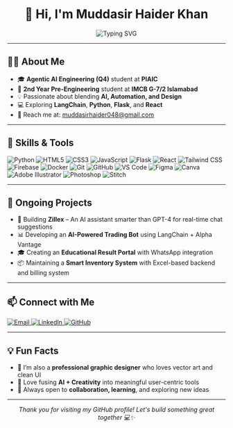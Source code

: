<h1 align="center">👋 Hi, I'm Muddasir Haider Khan</h1>

<p align="center">
    <img src="https://readme-typing-svg.herokuapp.com?font=Fira+Code&size=25&pause=1000&color=F7DC6F&center=true&vCenter=true&width=500&lines=AI+Engineer+%7C+Creative+Technologist;PIAIC+Student+%7C+2nd+Year+Pre-Engineering;Passionate+about+AI%2C+Code+%26+Design" alt="Typing SVG">
</p>

---

<h2>👨‍💻 About Me</h2>

- 🎓 **Agentic AI Engineering (Q4)** student at **PIAIC**
- 🏫 **2nd Year Pre-Engineering** student at **IMCB G-7/2 Islamabad**
- 💡 Passionate about blending **AI, Automation, and Design**
- 💻 Exploring **LangChain**, **Python**, **Flask**, and **React**
- 📧 Reach me at: [muddasirhaider048@gmail.com](mailto:muddasirhaider048@gmail.com)

---

<h2>🚀 Skills & Tools</h2>

![Python](https://img.shields.io/badge/-Python-3776AB?logo=python&logoColor=white&style=flat)
![HTML5](https://img.shields.io/badge/-HTML5-E34F26?logo=html5&logoColor=white&style=flat)
![CSS3](https://img.shields.io/badge/-CSS3-1572B6?logo=css3&logoColor=white&style=flat)
![JavaScript](https://img.shields.io/badge/-JavaScript-F7DF1E?logo=javascript&logoColor=black&style=flat)
![Flask](https://img.shields.io/badge/-Flask-000000?logo=flask&logoColor=white&style=flat)
![React](https://img.shields.io/badge/-React-61DAFB?logo=react&logoColor=black&style=flat)
![Tailwind CSS](https://img.shields.io/badge/-Tailwind-38B2AC?logo=tailwind-css&logoColor=white&style=flat)
![Firebase](https://img.shields.io/badge/-Firebase-FFCA28?logo=firebase&logoColor=black&style=flat)
![Docker](https://img.shields.io/badge/-Docker-2496ED?logo=docker&logoColor=white&style=flat)
![Git](https://img.shields.io/badge/-Git-F05032?logo=git&logoColor=white&style=flat)
![GitHub](https://img.shields.io/badge/-GitHub-181717?logo=github&logoColor=white&style=flat)
![VS Code](https://img.shields.io/badge/-VS%20Code-007ACC?logo=visual-studio-code&logoColor=white&style=flat)
![Figma](https://img.shields.io/badge/-Figma-F24E1E?logo=figma&logoColor=white&style=flat)
![Canva](https://img.shields.io/badge/-Canva-00C4CC?logo=canva&logoColor=white&style=flat)
![Adobe Illustrator](https://img.shields.io/badge/-Illustrator-FF9A00?logo=adobe-illustrator&logoColor=white&style=flat)
![Photoshop](https://img.shields.io/badge/-Photoshop-31A8FF?logo=adobe-photoshop&logoColor=white&style=flat)
![Stitch](https://img.shields.io/badge/-Stitch-292929?logo=stitch&logoColor=white&style=flat)

---

<h2>🧠 Ongoing Projects</h2>

- 🚀 Building **Zillex** – An AI assistant smarter than GPT-4 for real-time chat suggestions  
- 📊 Developing an **AI-Powered Trading Bot** using LangChain + Alpha Vantage  
- 🎓 Creating an **Educational Result Portal** with WhatsApp integration  
- 📦 Maintaining a **Smart Inventory System** with Excel-based backend and billing system

---

<h2>📫 Connect with Me</h2>

<p align="left">
    <a href="mailto:muddasirhaider048@gmail.com">
        <img src="https://img.shields.io/badge/Gmail-D14836?logo=gmail&logoColor=white" alt="Email">
    </a> 
    <a href="https://www.linkedin.com/in/muddasir-haider-khan-281515299/">
        <img src="https://custom-icon-badges.demolab.com/badge/LinkedIn-0A66C2?logo=linkedin-white&logoColor=fff" alt="LinkedIn">
    </a>
    <a href="https://github.com/Muddasir-Haider-Khan">
        <img src="https://img.shields.io/badge/GitHub-181717?logo=github&logoColor=white" alt="GitHub">
    </a>
</p>

---

<h2>💡 Fun Facts</h2>

- 🎨 I’m also a **professional graphic designer** who loves vector art and clean UI  
- 🤖 Love fusing **AI + Creativity** into meaningful user-centric tools  
- 💬 Always open to **collaboration, learning**, and exploring new ideas

---

<p align="center">
    <em>Thank you for visiting my GitHub profile! Let's build something great together 💻✨</em>
</p>
